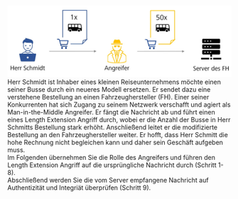 ![Use-Case Length Extension Angriff](assets/use-case.jpg)
<br>
Herr Schmidt ist Inhaber eines kleinen Reiseunternehmens möchte einen seiner Busse durch ein neueres Modell ersetzen. Er sendet dazu eine verstehene Bestellung an einen Fahrzeughersteller (FH). Einer seiner Konkurrenten hat sich Zugang zu seinem Netzwerk verschafft und agiert als Man-in-the-Middle Angreifer. Er fängt die Nachricht ab und führt einen eines Length Extension Angriff durch, wobei er die Anzahl der Busse in Herr Schmitts Bestellung stark erhöht. Anschließend leitet er die modifizierte Bestellung an den Fahrzeughersteller weiter. Er hofft, dass Herr Schmitt die hohe Rechnung nicht begleichen kann und daher sein Geschäft aufgeben muss. 
<br>
Im Folgenden übernehmen Sie die Rolle des Angreifers und führen den Length Extension Angriff auf die ursprüngliche Nachricht durch (Schritt 1-8).
<br>
Abschließend werden Sie die vom Server empfangene Nachricht auf Authentizität und Integriät überprüfen (Schritt 9).
